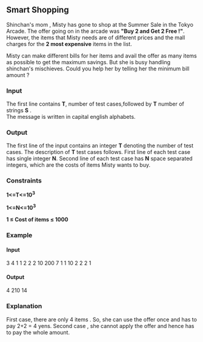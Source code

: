 ## Smart Shopping

Shinchan's mom , Misty has gone to shop at the Summer Sale in the Tokyo Arcade.
The offer going on in the arcade was **"Buy 2 and Get 2 Free !"**. However, the items that Misty needs are of different prices and the mall charges for the **2 most expensive** items in the list. 

Misty can make different bills for her items and avail the offer as many items as possible to get the maximum savings. But she is busy handling shinchan's mischieves. Could you help her by telling her the minimum bill amount ?
### Input
The first line contains **T**, number of test cases,followed by **T** number of strings **S** .<br>
The message is written in capital english alphabets.
### Output
The first line of the input contains an integer **T** denoting the number of test cases. The description of **T** test cases follows. First line of each test case has single integer **N**. Second line of each test case has **N** space separated integers, which are the costs of items Misty wants to buy.
### Constraints

**1<=T<=10<sup>3</sup>**

**1<=N<=10<sup>3</sup>**

**1 ≤ Cost of items ≤ 1000**

### Example

#### Input

3
4
1 1 2 2
2
10 200
7
1 1 10 2 2 2 1

#### Output
4
210
14

### Explanation
First case, there are only 4 items . So, she can use the offer once and has to pay 2+2 = 4 yens.
Second case , she cannot apply the offer and hence has to pay the whole amount.
